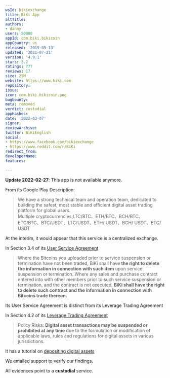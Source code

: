 ```yaml
---
wsId: bikiexchange
title: BiKi App
altTitle: 
authors:
- danny
users: 50000
appId: com.biki.bikicoin
appCountry: us
released: '2019-05-13'
updated: '2021-07-21'
version: '4.9.1'
stars: 3.2
ratings: 777
reviews: 17
size: 25M
website: https://www.biki.com
repository: 
issue: 
icon: com.biki.bikicoin.png
bugbounty: 
meta: removed
verdict: custodial
appHashes: 
date: '2022-03-07'
signer: 
reviewArchive: 
twitter: BiKiEnglish
social:
- https://www.facebook.com/bikiexchange
- https://www.reddit.com/r/BiKi
redirect_from: 
developerName: 
features: 

---
```


**Update 2022-02-27**: This app is not available anymore.

From its Google Play Description:

> We have a strong technical team and operation team, dedicated to building the safest, most stable and efficient digital asset trading platform for global users.<br>
Multiple cryptocurrencies,LTC/BTC、ETH/BTC、BCH/BTC、ETC/BTC、BTC/USDT、LTC/USDT、ETH/ USDT、BCH/ USDT、ETC/ USDT

At the interim, it would appear that this service is a centralized exchange.

In Section 3.4 of its [User Service Agreement](https://www.biki.cc/en_US/cms/agreement)

> Where the Bitcoins you uploaded prior to service suspension or termination have not been traded, BiKi shall have **the right to delete the information in connection with such item** upon service suspension or termination. Where any sales and purchase contract entered into with other members prior to such service suspension or termination, and the contract is not executed, **BiKi shall have the right to delete such contract and the information in connection with Bitcoins trade thereon.** 

Its User Service Agreement is distinct from its Leverage Trading Agreement

In Section 4.2 of its [Leverage Trading Agreement](https://www.biki.cc/en_US/cms/margin)

>Policy Risks: **Digital asset transactions may be suspended or prohibited at any time** due to the formulation or modification of applicable laws, rules and regulations for digital assets in various jurisdictions.

It has a tutorial on [depositing digital assets](https://support.biki.cc/hc/en-us/articles/360014710811-How-to-make-a-deposit-)

We emailed support to verify our findings. 

All evidences point to a **custodial** service.